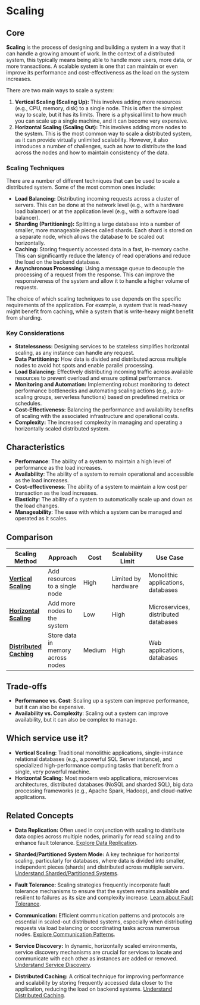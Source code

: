 # Scaling

## Core

**Scaling** is the process of designing and building a system in a way that it can handle a growing amount of work. In the context of a distributed system, this typically means being able to handle more users, more data, or more transactions. A scalable system is one that can maintain or even improve its performance and cost-effectiveness as the load on the system increases.

There are two main ways to scale a system:

1.  **Vertical Scaling (Scaling Up):** This involves adding more resources (e.g., CPU, memory, disk) to a single node. This is often the simplest way to scale, but it has its limits. There is a physical limit to how much you can scale up a single machine, and it can become very expensive.
2.  **Horizontal Scaling (Scaling Out):** This involves adding more nodes to the system. This is the most common way to scale a distributed system, as it can provide virtually unlimited scalability. However, it also introduces a number of challenges, such as how to distribute the load across the nodes and how to maintain consistency of the data.

### Scaling Techniques

There are a number of different techniques that can be used to scale a distributed system. Some of the most common ones include:

- **Load Balancing:** Distributing incoming requests across a cluster of servers. This can be done at the network level (e.g., with a hardware load balancer) or at the application level (e.g., with a software load balancer).
- **Sharding (Partitioning):** Splitting a large database into a number of smaller, more manageable pieces called shards. Each shard is stored on a separate node, which allows the database to be scaled out horizontally.
- **Caching:** Storing frequently accessed data in a fast, in-memory cache. This can significantly reduce the latency of read operations and reduce the load on the backend database.
- **Asynchronous Processing:** Using a message queue to decouple the processing of a request from the response. This can improve the responsiveness of the system and allow it to handle a higher volume of requests.

The choice of which scaling techniques to use depends on the specific requirements of the application. For example, a system that is read-heavy might benefit from caching, while a system that is write-heavy might benefit from sharding.

### Key Considerations

-   **Statelessness:** Designing services to be stateless simplifies horizontal scaling, as any instance can handle any request.
-   **Data Partitioning:** How data is divided and distributed across multiple nodes to avoid hot spots and enable parallel processing.
-   **Load Balancing:** Effectively distributing incoming traffic across available resources to prevent overload and ensure optimal performance.
-   **Monitoring and Automation:** Implementing robust monitoring to detect performance bottlenecks and automating scaling actions (e.g., auto-scaling groups, serverless functions) based on predefined metrics or schedules.
-   **Cost-Effectiveness:** Balancing the performance and availability benefits of scaling with the associated infrastructure and operational costs.
-   **Complexity:** The increased complexity in managing and operating a horizontally scaled distributed system.

## Characteristics

- **Performance**: The ability of a system to maintain a high level of performance as the load increases.
- **Availability**: The ability of a system to remain operational and accessible as the load increases.
- **Cost-effectiveness**: The ability of a system to maintain a low cost per transaction as the load increases.
- **Elasticity**: The ability of a system to automatically scale up and down as the load changes.
- **Manageability**: The ease with which a system can be managed and operated as it scales.

## Comparison

| Scaling Method | Approach | Cost | Scalability Limit | Use Case |
|---|---|---|---|---|
| **[Vertical Scaling](./vertical)** | Add resources to a single node | High | Limited by hardware | Monolithic applications, databases |
| **[Horizontal Scaling](./horizontal)** | Add more nodes to the system | Low | High | Microservices, distributed databases |
| **[Distributed Caching](./distributed-caching)** | Store data in memory across nodes | Medium | High | Web applications, databases |

## Trade-offs

- **Performance vs. Cost**: Scaling up a system can improve performance, but it can also be expensive.
- **Availability vs. Complexity**: Scaling out a system can improve availability, but it can also be complex to manage.

## Which service use it?

-   **Vertical Scaling:** Traditional monolithic applications, single-instance relational databases (e.g., a powerful SQL Server instance), and specialized high-performance computing tasks that benefit from a single, very powerful machine.
-   **Horizontal Scaling:** Most modern web applications, microservices architectures, distributed databases (NoSQL and sharded SQL), big data processing frameworks (e.g., Apache Spark, Hadoop), and cloud-native applications.

## Related Concepts

-   **Data Replication:** Often used in conjunction with scaling to distribute data copies across multiple nodes, primarily for read scaling and to enhance fault tolerance. [Explore Data Replication](../data-replication/README.md).

-   **Sharded/Partitioned System Mode:** A key technique for horizontal scaling, particularly for databases, where data is divided into smaller, independent pieces (shards) and distributed across multiple servers. [Understand Sharded/Partitioned Systems](../system-mode/sharded-partitioned/README.md).

-   **Fault Tolerance:** Scaling strategies frequently incorporate fault tolerance mechanisms to ensure that the system remains available and resilient to failures as its size and complexity increase. [Learn about Fault Tolerance](../fault-tolerance/README.md).

-   **Communication:** Efficient communication patterns and protocols are essential in scaled-out distributed systems, especially when distributing requests via load balancing or coordinating tasks across numerous nodes. [Explore Communication Patterns](../communication/README.md).

-   **Service Discovery:** In dynamic, horizontally scaled environments, service discovery mechanisms are crucial for services to locate and communicate with each other as instances are added or removed. [Understand Service Discovery](../service-discovery/README.md).

-   **Distributed Caching:** A critical technique for improving performance and scalability by storing frequently accessed data closer to the application, reducing the load on backend systems. [Understand Distributed Caching](./distributed-caching/README.md).
